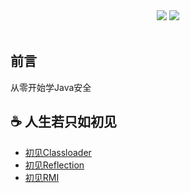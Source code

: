 <div align="center">
    <a href="https://github.com/tangxiaofeng7/JavaLearning"> <img src="https://badgen.net/lgtm/langs/g/tangxiaofeng7/JavaLearning"></a>
    <a href="https://github.com/tangxiaofeng7/JavaLearning"> <img src="https://badgen.net/github/stars/tangxiaofeng7/JavaLearning?icon=github&color=4ab8a1"></a>
</div>
<br>

## 前言
从零开始学Java安全<br>

## :coffee: 人生若只如初见
- [初见Classloader](https://github.com/tangxiaofeng7/JavaLearning/blob/main/src/main/java/com/txf/classloader/ClassLoader/README.md)
- [初见Reflection](https://github.com/tangxiaofeng7/JavaLearning/blob/main/src/main/java/com/txf/Reflection/README.md)
- [初见RMI](https://github.com/tangxiaofeng7/JavaLearning/blob/main/src/main/java/com/txf/RMI/README.md)




